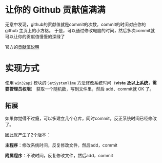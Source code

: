 # 让你的 Github 贡献值满满
无意中发现，github的贡献值就是commit的次数，commit的时间对应你的 github 主页上的小方格。
于是，可以通过修改电脑的时间，然后多次commit就可以让你的贡献值慢慢的深绿了

官方的[贡献值说明](https://help.github.com/articles/why-are-my-contributions-not-showing-up-on-my-profile/)

# 实现方式
使用 `win32api` 模块的 `SetSystemTime` 方法修改系统时间（**vista 及以上系统，需要管理员权限**）
获取一个随机数，写到文件里，然后 add、commit就 OK 了。

## 拓展
如果你觉得不过瘾，可以多建立几个仓库，同时commit。反正系统时间已经修改了。

因此就产生了2个版本：

**主程序**：修改系统时间，反复修改文件，然后add，commit

**附属程序**：不改时间，反复修改文件，然后add，commit
